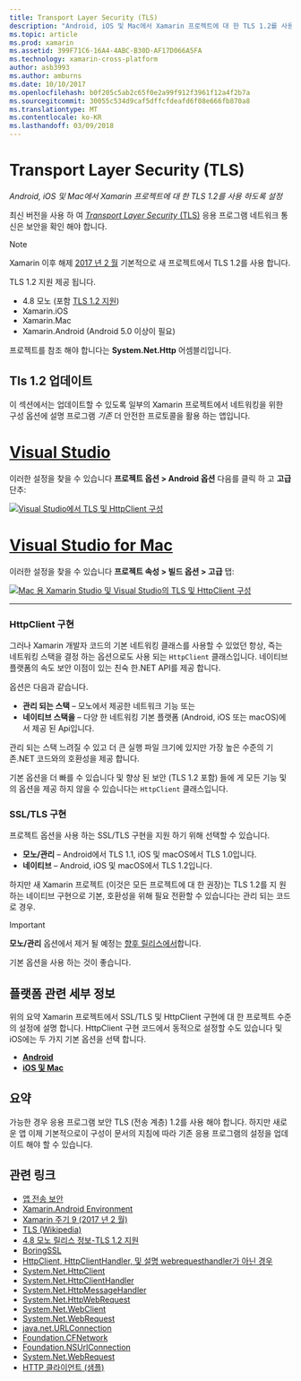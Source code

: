 ```yaml
---
title: Transport Layer Security (TLS)
description: "Android, iOS 및 Mac에서 Xamarin 프로젝트에 대 한 TLS 1.2를 사용 하도록 설정"
ms.topic: article
ms.prod: xamarin
ms.assetid: 399F71C6-16A4-4ABC-B30D-AF17D066A5FA
ms.technology: xamarin-cross-platform
author: asb3993
ms.author: amburns
ms.date: 10/10/2017
ms.openlocfilehash: b0f205c5ab2c65f0e2a99f912f3961f12a4f2b7a
ms.sourcegitcommit: 30055c534d9caf5dffcfdeafd6f08e666fb870a8
ms.translationtype: MT
ms.contentlocale: ko-KR
ms.lasthandoff: 03/09/2018
---
```

# <a name="transport-layer-security-tls"></a>Transport Layer Security (TLS)

_Android, iOS 및 Mac에서 Xamarin 프로젝트에 대 한 TLS 1.2를 사용 하도록 설정_

최신 버전을 사용 하 여 [ _Transport Layer Security_ (TLS)](https://en.wikipedia.org/wiki/Transport_Layer_Security) 응용 프로그램 네트워크 통신은 보안을 확인 해야 합니다.

> [!NOTE]
> Xamarin 이후 해제 [2017 년 2 월](https://releases.xamarin.com/stable-release-cycle-9/) 기본적으로 새 프로젝트에서 TLS 1.2를 사용 합니다.

TLS 1.2 지원 제공 됩니다.

* 4.8 모노 (포함 [TLS 1.2 지원](http://www.mono-project.com/docs/about-mono/releases/4.8.0/#tls-12-support))
* Xamarin.iOS
* Xamarin.Mac
* Xamarin.Android (Android 5.0 이상이 필요)

프로젝트를 참조 해야 합니다는 **System.Net.Http** 어셈블리입니다. 

## <a name="updating-to-tls-12"></a>Tls 1.2 업데이트

이 섹션에서는 업데이트할 수 있도록 일부의 Xamarin 프로젝트에서 네트워킹을 위한 구성 옵션에 설명 프로그램 _기존_ 더 안전한 프로토콜을 활용 하는 앱입니다.


# <a name="visual-studiotabvswin"></a>[Visual Studio](#tab/vswin)

이러한 설정을 찾을 수 있습니다 **프로젝트 옵션 > Android 옵션** 다음를 클릭 하 고 **고급** 단추: 

[![Visual Studio에서 TLS 및 HttpClient 구성](transport-layer-security-images/properties-vs-sml.png)](transport-layer-security-images/properties-vs.png#lightbox)

# <a name="visual-studio-for-mactabvsmac"></a>[Visual Studio for Mac](#tab/vsmac)
이러한 설정을 찾을 수 있습니다 **프로젝트 속성 > 빌드 옵션 > 고급** 탭:

[![Mac 용 Xamarin Studio 및 Visual Studio의 TLS 및 HttpClient 구성](transport-layer-security-images/properties-xs-sml.png)](transport-layer-security-images/properties-xs.png#lightbox)

-----


### <a name="httpclient-implementation"></a>HttpClient 구현

그러나 Xamarin 개발자 코드의 기본 네트워킹 클래스를 사용할 수 있었던 항상, 즉는 네트워킹 스택을 결정 하는 옵션으로도 사용 되는 `HttpClient` 클래스입니다. 네이티브 플랫폼의 속도 보안 이점이 있는 친숙 한.NET API를 제공 합니다.

옵션은 다음과 같습니다.

- **관리 되는 스택** – 모노에서 제공한 네트워크 기능 또는
- **네이티브 스택을** – 다양 한 네트워킹 기본 플랫폼 (Android, iOS 또는 macOS)에서 제공 된 Api입니다.

관리 되는 스택 느려질 수 있고 더 큰 실행 파일 크기에 있지만 가장 높은 수준의 기존.NET 코드와의 호환성을 제공 합니다.

기본 옵션을 더 빠를 수 있습니다 및 향상 된 보안 (TLS 1.2 포함) 들에 게 모든 기능 및의 옵션을 제공 하지 않을 수 있습니다는 `HttpClient` 클래스입니다.


### <a name="ssltls-implementation"></a>SSL/TLS 구현

프로젝트 옵션을 사용 하는 SSL/TLS 구현을 지원 하기 위해 선택할 수 있습니다.

- **모노/관리** – Android에서 TLS 1.1, iOS 및 macOS에서 TLS 1.0입니다.
- **네이티브** – Android, iOS 및 macOS에서 TLS 1.2입니다.

하지만 새 Xamarin 프로젝트 (이것은 모든 프로젝트에 대 한 권장)는 TLS 1.2를 지 원하는 네이티브 구현으로 기본, 호환성을 위해 필요 전환할 수 있습니다는 관리 되는 코드로 경우.

> [!IMPORTANT]
> **모노/관리** 옵션에서 제거 될 예정는 [향후 릴리스에서](https://developer.xamarin.com/releases/ios/xamarin.ios_10/xamarin.ios_10.8/)합니다.
>
> 기본 옵션을 사용 하는 것이 좋습니다.

## <a name="platform-specific-details"></a>플랫폼 관련 세부 정보

위의 요약 Xamarin 프로젝트에서 SSL/TLS 및 HttpClient 구현에 대 한 프로젝트 수준의 설정에 설명 합니다. HttpClient 구현 코드에서 동적으로 설정할 수도 있습니다 및 iOS에는 두 가지 기본 옵션을 선택 합니다.

- [**Android**](~/android/app-fundamentals/http-stack.md)
- [**iOS 및 Mac**](~/cross-platform/macios/http-stack.md)


## <a name="summary"></a>요약

가능한 경우 응용 프로그램 보안 TLS (전송 계층) 1.2를 사용 해야 합니다.
하지만 새로운 앱 이제 기본적으로이 구성이 문서의 지침에 따라 기존 응용 프로그램의 설정을 업데이트 해야 할 수 있습니다.

## <a name="related-links"></a>관련 링크

- [앱 전송 보안](~/ios/app-fundamentals/ats.md)
- [Xamarin.Android Environment](~/android/deploy-test/environment.md)
- [Xamarin 주기 9 (2017 년 2 월)](https://releases.xamarin.com/stable-release-cycle-9/)
- [TLS (Wikipedia)](https://en.wikipedia.org/wiki/Transport_Layer_Security)
- [4.8 모노 릴리스 정보-TLS 1.2 지원](http://www.mono-project.com/docs/about-monohttps://developer.xamarin.com/releases/4.8.0/#tls-12-support)
- [BoringSSL](https://boringssl.googlesource.com/boringssl/)
- [HttpClient, HttpClientHandler, 및 설명 webrequesthandler가 아닌 경우](https://blogs.msdn.microsoft.com/henrikn/2012/08/07/httpclient-httpclienthandler-and-webrequesthandler-explained/)
- [System.Net.HttpClient](https://msdn.microsoft.com/en-us/library/system.net.http.httpclient(v=vs.118).aspx)
- [System.Net.HttpClientHandler](https://msdn.microsoft.com/en-us/library/system.net.http.httpclienthandler(v=vs.118).aspx)
- [System.Net.HttpMessageHandler](https://msdn.microsoft.com/en-us/library/system.net.http.httpmessagehandler(v=vs.118).aspx)
- [System.Net.HttpWebRequest](https://msdn.microsoft.com/en-us/library/system.net.httpwebrequest(v=vs.110).aspx)
- [System.Net.WebClient](https://msdn.microsoft.com/en-us/library/system.net.webclient(v=vs.110).aspx)
- [System.Net.WebRequest](https://msdn.microsoft.com/en-us/library/system.net.webrequest(v=vs.110).aspx)
- [java.net.URLConnection](http://developer.android.com/reference/java/net/URLConnection.html)
- [Foundation.CFNetwork](https://developer.xamarin.com/api/type/CoreFoundation.CFNetwork/)
- [Foundation.NSUrlConnection](https://developer.xamarin.com/api/type/Foundation.NSUrlConnection/)
- [System.Net.WebRequest](https://msdn.microsoft.com/en-us/library/system.net.webrequest(v=vs.110).aspx)
- [HTTP 클라이언트 (샘플)](https://developer.xamarin.com/samples/monotouch/HttpClient/)
